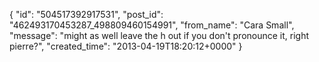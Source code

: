  {
   "id": "504517392917531",
   "post_id": "462493170453287_498809460154991",
   "from_name": "Cara Small",
   "message": "might as well leave the h out if you don't pronounce it, right pierre?",
   "created_time": "2013-04-19T18:20:12+0000"
 }
